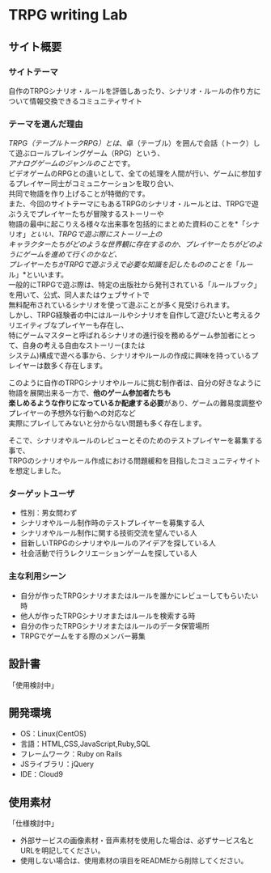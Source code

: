 # TRPG writing Lab

## サイト概要
### サイトテーマ
 自作のTRPGシナリオ・ルールを評価しあったり、シナリオ・ルールの作り方について情報交換できるコミュニティサイト 

### テーマを選んだ理由
 *TRPG（テーブルトークRPG）とは*、卓（テーブル）を囲んで会話（トーク）して遊ぶロールプレイングゲーム（RPG）という、  
 *アナログゲームのジャンルのこと*です。  
 ビデオゲームのRPGとの違いとして、全ての処理を人間が行い、ゲームに参加するプレイヤー同士がコミュニケーションを取り合い、  
 共同で物語を作り上げることが特徴的です。  
 また、今回のサイトテーマにもあるTRPGのシナリオ・ルールとは、TRPGで遊ぶうえでプレイヤーたちが冒険するストーリーや  
 物語の最中に起こりえる様々な出来事を包括的にまとめた資料のことを*「シナリオ」*といい、TRPGで遊ぶ際にストーリー上の  
 キャラクターたちがどのような世界観に存在するのか、プレイヤーたちがどのようにゲームを進めて行くのかなど、  
 プレイヤーたちがTRPGで遊ぶうえで必要な知識を記したもののことを*「ルール」*といいます。  
 一般的にTRPGで遊ぶ際は、特定の出版社から発刊されている「ルールブック」を用いて、公式、同人またはウェブサイトで  
 無料配布されているシナリオを使って遊ぶことが多く見受けられます。  
 しかし、TRPG経験者の中にはルールやシナリオを自作して遊びたいと考えるクリエイティブなプレイヤーも存在し、  
 特にゲームマスターと呼ばれるシナリオの進行役を務めるゲーム参加者にとって、自身の考える自由なストーリー(または  
 システム)構成で遊べる事から、シナリオやルールの作成に興味を持っているプレイヤーは数多く存在します。

 このように自作のTRPGシナリオやルールに挑む制作者は、自分の好きなように物語を展開出来る一方で、**他のゲーム参加者たちも**  
 **楽しめるような作りになっているか配慮する必要**があり、ゲームの難易度調整やプレイヤーの予想外な行動への対応など  
 実際にプレイしてみないと分からない問題も多く存在します。

 そこで、シナリオやルールのレビューとそのためのテストプレイヤーを募集する事で、  
 TRPGのシナリオやルール作成における問題緩和を目指したコミュニティサイトを想定しました。

### ターゲットユーザ
- 性別：男女問わず
- シナリオやルール制作時のテストプレイヤーを募集する人
- シナリオやルール制作に関する技術交流を望んでいる人
- 目新しいTRPGのシナリオやルールのアイデアを探している人
- 社会活動で行うレクリエーションゲームを探している人

### 主な利用シーン
- 自分が作ったTRPGシナリオまたはルールを誰かにレビューしてもらいたい時
- 他人が作ったTRPGシナリオまたはルールを検索する時
- 自分の作ったTRPGシナリオまたはルールのデータ保管場所
- TRPGでゲームをする際のメンバー募集

## 設計書
「使用検討中」

## 開発環境
- OS：Linux(CentOS)
- 言語：HTML,CSS,JavaScript,Ruby,SQL
- フレームワーク：Ruby on Rails
- JSライブラリ：jQuery
- IDE：Cloud9

## 使用素材
「仕様検討中」

- 外部サービスの画像素材・音声素材を使用した場合は、必ずサービス名とURLを明記してください。
- 使用しない場合は、使用素材の項目をREADMEから削除してください。
